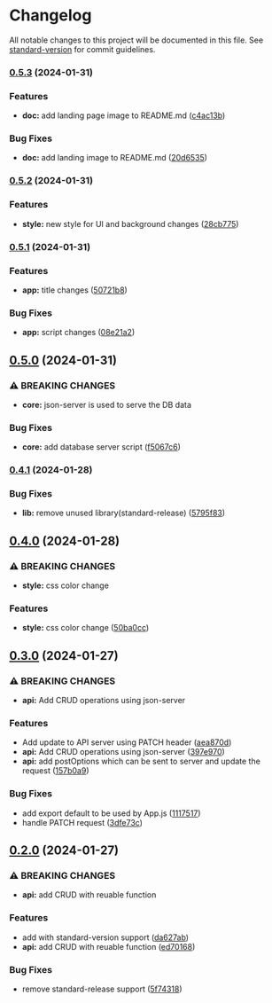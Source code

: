 # Changelog

All notable changes to this project will be documented in this file. See [standard-version](https://github.com/conventional-changelog/standard-version) for commit guidelines.

### [0.5.3](https://github.com/ptech12/listopia/compare/v0.5.2...v0.5.3) (2024-01-31)


### Features

* **doc:** add landing page image to README.md ([c4ac13b](https://github.com/ptech12/listopia/commit/c4ac13bce0af0c3b54759b0b525d841b3669c6d9))


### Bug Fixes

* **doc:** add landing image to README.md ([20d6535](https://github.com/ptech12/listopia/commit/20d6535ff6330afb61706b5b6d2acc4c64435946))

### [0.5.2](https://github.com/ptech12/listopia/compare/v0.5.1...v0.5.2) (2024-01-31)


### Features

* **style:** new style for UI and background changes ([28cb775](https://github.com/ptech12/listopia/commit/28cb775219c43e0cc61dcd8d201559e08b71f05d))

### [0.5.1](https://github.com/ptech12/listopia/compare/v0.5.0...v0.5.1) (2024-01-31)


### Features

* **app:** title changes ([50721b8](https://github.com/ptech12/listopia/commit/50721b88286a84f044fd10a0b10afd99c95668d2))


### Bug Fixes

* **app:** script changes ([08e21a2](https://github.com/ptech12/listopia/commit/08e21a22eb99ed83b8436d37916f39d040489e1e))

## [0.5.0](https://github.com/ptech12/listopia/compare/v0.4.1...v0.5.0) (2024-01-31)


### ⚠ BREAKING CHANGES

* **core:** json-server is used to serve the DB data

### Bug Fixes

* **core:** add database server script ([f5067c6](https://github.com/ptech12/listopia/commit/f5067c699501221e45c6793e8738c68ab7a7d5ab))

### [0.4.1](https://github.com/ptech12/listopia/compare/v0.4.0...v0.4.1) (2024-01-28)


### Bug Fixes

* **lib:** remove unused library(standard-release) ([5795f83](https://github.com/ptech12/listopia/commit/5795f830e348c609e01a3b024d03cf1e6542cf6f))

## [0.4.0](https://github.com/ptech12/listopia/compare/v0.3.0...v0.4.0) (2024-01-28)


### ⚠ BREAKING CHANGES

* **style:** css color change

### Features

* **style:** css color change ([50ba0cc](https://github.com/ptech12/listopia/commit/50ba0ccf7f6c37da90e8375be893b67194442b73))

## [0.3.0](https://github.com/ptech12/listopia/compare/v0.2.0...v0.3.0) (2024-01-27)


### ⚠ BREAKING CHANGES

* **api:** Add CRUD operations using json-server

### Features

* Add update to API server using PATCH header ([aea870d](https://github.com/ptech12/listopia/commit/aea870d4a970c8b3c3896072dc2e2886bcb27695))
* **api:** Add CRUD operations using json-server ([397e970](https://github.com/ptech12/listopia/commit/397e9703ca6adbcda3374e9ac4c03130ed34ead9))
* **api:** add postOptions which can be sent to server and update the request ([157b0a9](https://github.com/ptech12/listopia/commit/157b0a91606276a726de55e2b2b7d15f3f2f834d))


### Bug Fixes

* add export default to be used by App.js ([1117517](https://github.com/ptech12/listopia/commit/1117517461e040bffceb8588bafc26f156287ac4))
* handle PATCH request ([3dfe73c](https://github.com/ptech12/listopia/commit/3dfe73c4461663edceb63883ec48c02757fe1303))

## [0.2.0](https://github.com/ptech12/listopia/compare/v0.1.5...v0.2.0) (2024-01-27)


### ⚠ BREAKING CHANGES

* **api:** add CRUD with reuable function

### Features

* add with standard-version support ([da627ab](https://github.com/ptech12/listopia/commit/da627abd81495a1d6c6e524187f10e8af0e8698d))
* **api:** add CRUD with reuable function ([ed70168](https://github.com/ptech12/listopia/commit/ed70168913bbf58aa2d1609b0c4863786ff0043a))


### Bug Fixes

* remove standard-release support ([5f74318](https://github.com/ptech12/listopia/commit/5f74318d771513289745e2aa8782a4f930fe9742))
